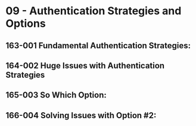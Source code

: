 # 09 - Authentication Strategies and Options

## 163-001 Fundamental Authentication Strategies:

## 164-002 Huge Issues with Authentication Strategies

## 165-003 So Which Option:

## 166-004 Solving Issues with Option #2:

